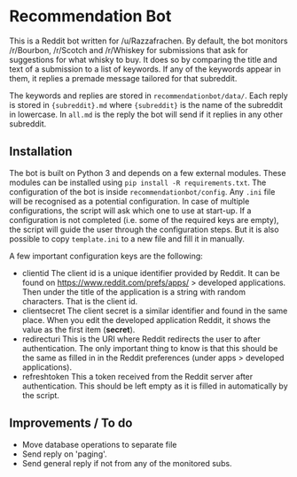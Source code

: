 # Recommendation Bot

This is a Reddit bot written for /u/Razzafrachen. By default, the bot monitors /r/Bourbon, /r/Scotch and /r/Whiskey for submissions that ask for suggestions for what whisky to buy.
It does so by comparing the title and text of a submission to a list of keywords. If any of the keywords appear in them, it replies a premade message tailored for that subreddit.

The keywords and replies are stored in `recommendationbot/data/`. Each reply is stored in `{subreddit}.md` where `{subreddit}` is the name of the subreddit in lowercase. In `all.md` is the reply the bot will send if it replies in any other subreddit.

## Installation
The bot is built on Python 3 and depends on a few external modules. These modules can be installed using `pip install -R requirements.txt`.
The configuration of the bot is inside `recommendationbot/config`. Any `.ini` file will be recognised as a potential configuration. In case of multiple configurations, the script will ask which one to use at start-up.
If a configuration is not completed (i.e. some of the required keys are empty), the script will guide the user through the configuration steps. But it is also possible to copy `template.ini` to a new file and fill it in manually.

A few important configuration keys are the following:

* clientid
The client id is a unique identifier provided by Reddit. It can be found on https://www.reddit.com/prefs/apps/ > developed applications. Then under the title of the application is a string with random characters. That is the client id.
* clientsecret
The client secret is a similar identifier and found in the same place. When you edit the developed application Reddit, it shows the value as the first item (**secret**).
* redirecturi
This is the URI where Reddit redirects the user to after authentication. The only important thing to know is that this should be the same as filled in in the Reddit preferences (under apps > developed applications).
* refreshtoken
This a token received from the Reddit server after authentication. This should be left empty as it is filled in automatically by the script.

## Improvements / To do
* Move database operations to separate file
* Send reply on 'paging'.
* Send general reply if not from any of the monitored subs.
